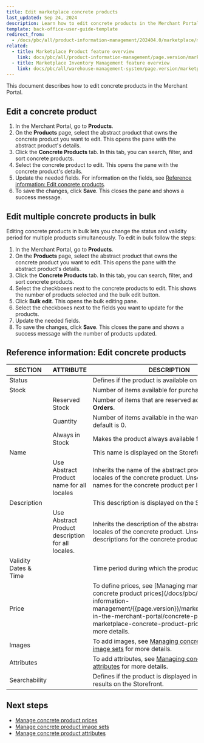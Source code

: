 ```yaml
---
title: Edit marketplace concrete products
last_updated: Sep 24, 2024
description: Learn how to edit concrete products in the Merchant Portal.
template: back-office-user-guide-template
redirect_from:
  - /docs/pbc/all/product-information-management/202404.0/marketplace/manage-in-the-merchant-portal/concrete-products/managing-marketplace-concrete-products.html
related:
  - title: Marketplace Product feature overview
    link: docs/pbc/all/product-information-management/page.version/marketplace/marketplace-product-feature-overview.html
  - title: Marketplace Inventory Management feature overview
    link: docs/pbc/all/warehouse-management-system/page.version/marketplace/marketplace-inventory-management-feature-overview.html
---
```


This document describes how to edit concrete products in the Merchant Portal.


## Edit a concrete product

1. In the Merchant Portal, go to **Products**.
2. On the **Products** page, select the abstract product that owns the concrete product you want to edit.
  This opens the pane with the abstract product's details.
3. Click the **Concrete Products** tab.
  In this tab, you can search, filter, and sort concrete products.
4. Select the concrete product to edit.
  This opens the pane with the concrete product's details.
5. Update the needed fields.
  For information on the fields, see [Reference information: Edit concrete products](#reference-information-edit-concrete-products).
6. To save the changes, click **Save**.
  This closes the pane and shows a success message.

## Edit multiple concrete products in bulk

Editing concrete products in bulk lets you change the status and validity period for multiple products simultaneously. To edit in bulk follow the steps:

1. In the Merchant Portal, go to **Products**.
2. On the **Products** page, select the abstract product that owns the concrete product you want to edit.
  This opens the pane with the abstract product's details.
3. Click the **Concrete Products** tab.
  In this tab, you can search, filter, and sort concrete products.
4. Select the checkboxes next to the concrete products to edit.
  This shows the number of products selected and the bulk edit button.
5. Click **Bulk edit**.
  This opens the bulk editing pane.
6. Select the checkboxes next to the fields you want to update for the products.
7. Update the needed fields.
8. To save the changes, click **Save**.
  This closes the pane and shows a success message with the number of products updated.

## Reference information: Edit concrete products

| SECTION    | ATTRIBUTE     | DESCRIPTION | REQUIRED |
| -------------- | ---------------- | ----------- | --------- |
| Status         |                  | Defines if the product is available on the Storefront. |           |
| Stock          |                  | Number of items available for purchase. |           |
|                 |   Reserved Stock           | Number of items that are reserved according to **Orders**. |               |
|                  |  Quantity                 | Number of items available in the warehouse. The default is 0. | ✓ |
|                  |  Always in Stock           | Makes the product always available for purchase. |               |
| Name                  |  | This name is displayed on the Storefront. | ✓ |
|               |  Use Abstract Product name for all locales   | Inherits the name of the abstract product for all locales of the concrete product. Unselect to define names for the concrete product per locale. |              |
| Description           |  | This description is displayed on the Storefront. |           |
|              |  Use Abstract Product description for all locales.    | Inherits the description of the abstract product for all locales of the concrete product. Unselect to define descriptions for the concrete product per locale. |       |
| Validity Dates & Time |  | Time period during which the product is active. |           |
| Price                 |  | To define prices, see [Managing marketplace concrete product prices](/docs/pbc/all/product-information-management/{{page.version}}/marketplace/manage-in-the-merchant-portal/concrete-products/manage marketplace-concrete-product-prices.html) for more details. |           |
| Images                |  | To add images, see [Managing concrete product image sets](/docs/pbc/all/product-information-management/{{page.version}}/marketplace/manage-in-the-merchant-portal/concrete-products/manage-marketplace-concrete-products-image-sets.html) for more details. |           |
| Attributes            |  | To add attributes, see [Managing concrete product attributes](/docs/pbc/all/product-information-management/{{page.version}}/marketplace/manage-in-the-merchant-portal/concrete-products/manage-marketplace-concrete-product-attributes.html) for more details. |           |
| Searchability         |  | Defines if the product is displayed in the search results on the Storefront. |           |



## Next steps

- [Manage concrete product prices](/docs/pbc/all/product-information-management/{{page.version}}/marketplace/manage-in-the-merchant-portal/concrete-products/manage-marketplace-concrete-product-prices.html)
- [Manage concrete product image sets](/docs/pbc/all/product-information-management/{{page.version}}/marketplace/manage-in-the-merchant-portal/concrete-products/manage-marketplace-concrete-products-image-sets.html)
- [Manage concrete product attributes](/docs/pbc/all/product-information-management/{{page.version}}/marketplace/manage-in-the-merchant-portal/concrete-products/manage-marketplace-concrete-product-attributes.html)
